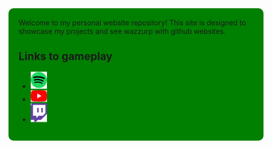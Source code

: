 <div style="background-color: green; padding: 20px; border-radius: 10px;">
Welcome to my personal website repository! This site is designed to showcase my projects and see wazzurp with github websites.

## Links to gameplay
- [![Spotify](32px-Spotify_icon.svg.png)](https://open.spotify.com/user/2254or727cyembof3r6cief6a?si=0d77e50165b64071)
- [![Youtube](32px-YouTube_full-color_icon_(2017).svg.png)](https://www.youtube.com/@dylancallahan665)
- [![Twitch](32px-Twitch_icon_2012.svg.png)](https://www.twitch.tv/dldo121213)

</div>
